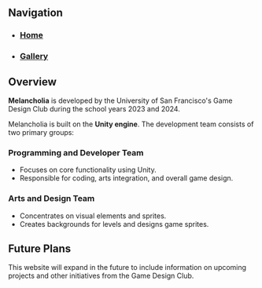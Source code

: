 ## Navigation
- ### [Home](./index.md)
- ### [Gallery](./gallery.md)

## Overview

**Melancholia** is developed by the University of San Francisco's Game Design Club during the school years 2023 and 2024.

Melancholia is built on the **Unity engine**. The development team consists of two primary groups:

### Programming and Developer Team
- Focuses on core functionality using Unity.
- Responsible for coding, arts integration, and overall game design.

### Arts and Design Team
- Concentrates on visual elements and sprites.
- Creates backgrounds for levels and designs game sprites.

## Future Plans

This website will expand in the future to include information on upcoming projects and other initiatives from the Game Design Club.

